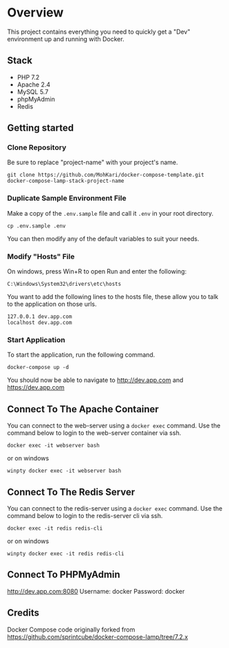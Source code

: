 
# Overview

This project contains everything you need to quickly get a "Dev" environment up and running with Docker.

## Stack

* PHP 7.2
* Apache 2.4
* MySQL 5.7
* phpMyAdmin
* Redis

## Getting started

### Clone Repository
Be sure to replace "project-name" with your project's name.
```shell
git clone https://github.com/MohKari/docker-compose-template.git docker-compose-lamp-stack-project-name
```

### Duplicate Sample Environment File
Make a copy of the `.env.sample` file and call it `.env` in your root directory.
```shell
cp .env.sample .env
```
You can then modify any of the default variables to suit your needs.

### Modify "Hosts" File

On windows, press Win+R to open Run and enter the following:
```
C:\Windows\System32\drivers\etc\hosts
```

You want to add the following lines to the hosts file, these allow you to talk to the application on those urls.
``` shell
127.0.0.1 dev.app.com
localhost dev.app.com
```
### Start Application
To start the application, run the following command.
```shell
docker-compose up -d
```
You should now be able to navigate to http://dev.app.com and https://dev.app.com

## Connect To The Apache Container

You can connect to the web-server using a `docker exec` command. Use the command below to login to the web-server container via ssh.

```shell
docker exec -it webserver bash
```
or on windows
```shell
winpty docker exec -it webserver bash
```
## Connect To The Redis Server

You can connect to the redis-server using a `docker exec` command. Use the command below to login to the redis-server cli via ssh.

```shell
docker exec -it redis redis-cli
```
or on windows
```shell
winpty docker exec -it redis redis-cli
```

## Connect To PHPMyAdmin

http://dev.app.com:8080
Username: docker
Password: docker

## Credits

Docker Compose code originally forked from https://github.com/sprintcube/docker-compose-lamp/tree/7.2.x
